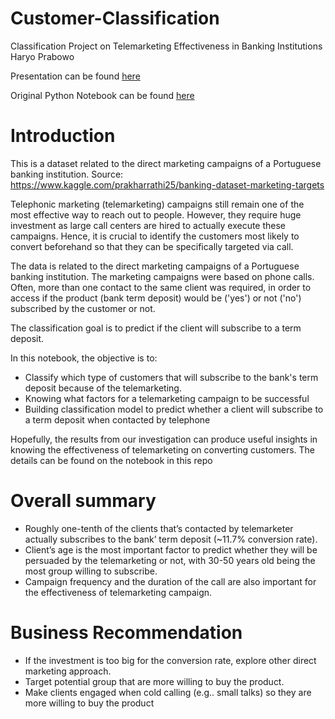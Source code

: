 # Customer-Classification
Classification Project on Telemarketing Effectiveness in Banking Institutions
Haryo Prabowo

Presentation can be found [here](https://github.com/hprabowo076/Customer-Classification/blob/main/Telemarketing%20Effectiveness%20for%20Banking%20Institutions.pdf)

Original Python Notebook can be found [here](https://colab.research.google.com/github/hprabowo076/Customer-Classification/blob/main/Telemarketing%20Effectiveness%20on%20Converting%20Bank's%20Client%20into%20a%20Term%20Deposit%20Subscriber.ipynb)

# Introduction

This is a dataset related to the direct marketing campaigns of a Portuguese banking institution. Source: https://www.kaggle.com/prakharrathi25/banking-dataset-marketing-targets

Telephonic marketing (telemarketing) campaigns still remain one of the most effective way to reach out to people. However, they require huge investment as large call centers are hired to actually execute these campaigns. Hence, it is crucial to identify the customers most likely to convert beforehand so that they can be specifically targeted via call.

The data is related to the direct marketing campaigns of a Portuguese banking institution. The marketing campaigns were based on phone calls. Often, more than one contact to the same client was required, in order to access if the product (bank term deposit) would be ('yes') or not ('no') subscribed by the customer or not.

The classification goal is to predict if the client will subscribe to a term deposit.

In this notebook, the objective is to:
- Classify which type of customers that will subscribe to the bank's term deposit because of the telemarketing. 
- Knowing what factors for a telemarketing campaign to be successful
- Building classification model to predict whether a client will subscribe to a term deposit when contacted by telephone 

Hopefully, the results from our investigation can produce useful insights in knowing the effectiveness of telemarketing on converting customers.
The details can be found on the notebook in this repo


# Overall summary
* Roughly one-tenth of the clients that’s contacted by telemarketer actually subscribes to the bank’ term deposit (~11.7% conversion rate).
* Client’s age is the most important factor to predict whether they will be persuaded by the telemarketing or not, with 30-50 years old being the most group willing to subscribe.
* Campaign frequency and the duration of the call are also important for the effectiveness of telemarketing campaign.

# Business Recommendation
*   If the investment is too big for the conversion rate, explore other direct marketing approach.
*   Target potential group that are more willing to buy the product.
*   Make clients engaged when cold calling (e.g.. small talks) so they are more willing to buy the product
